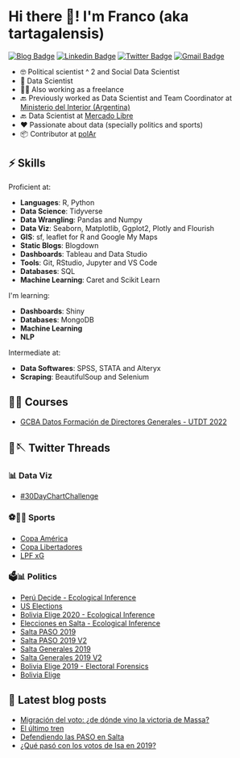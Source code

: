 # Hi there 👋! I'm Franco (aka tartagalensis)

[![Blog Badge](https://img.shields.io/badge/tartagalensis.netlify.app-orange)](https://tartagalensis.netlify.app/)
[![Linkedin Badge](https://img.shields.io/badge/-fgaleano-0072b1?style=flat&logo=Linkedin&logoColor=white)](https://www.linkedin.com/in/franco-galeano-arg "Connect on LinkedIn")
[![Twitter Badge](https://img.shields.io/badge/-@tartagalensis-00acee?style=flat&logo=Twitter&logoColor=white)](https://twitter.com/tartagalensis "Follow on Twitter")
[![Gmail Badge](https://img.shields.io/badge/-fgaleano1996@gmail.com-c14438?style=flat&logo=Gmail&logoColor=white)](mailto:fgaleano1996@gmail.com "Connect via Email")



- 🤓 Political scientist ^ 2 and Social Data Scientist
- 💪 Data Scientist
- 💪💪 Also working as a freelance
- 🔙 Previously worked as Data Scientist and Team Coordinator at [Ministerio del Interior (Argentina)](https://www.argentina.gob.ar/interior)
- 🔙 Data Scientist at [Mercado Libre](https://www.linkedin.com/company/mercadolibre)
- ❤️ Passionate about data (specially politics and sports)
- 📦 Contributor at [polAr](https://github.com/PoliticaArgentina)


## ⚡️ Skills

Proficient at:

- **Languages**: R, Python
- **Data Science**: Tidyverse
- **Data Wrangling**: Pandas and Numpy
- **Data Viz**:  Seaborn, Matplotlib, Ggplot2, Plotly and Flourish
- **GIS**: sf, leaflet for R and Google My Maps
- **Static Blogs**: Blogdown
- **Dashboards**: Tableau and Data Studio
- **Tools**: Git, RStudio, Jupyter and VS Code
- **Databases**: SQL
- **Machine Learning**: Caret and Scikit Learn


I'm learning:

- **Dashboards**: Shiny
- **Databases**: MongoDB
- **Machine Learning**
- **NLP**


Intermediate at:

- **Data Softwares**: SPSS, STATA and Alteryx
- **Scraping**: BeautifulSoup and Selenium

## 📖🤓 Courses
<!-- BLOG-POST-LIST:START -->
- [GCBA Datos Formación de Directores Generales - UTDT 2022](https://github.com/tartagalensis/utdt_introDS_2022)
<!-- BLOG-POST-LIST:END -->

## 🧵🪡 Twitter Threads

### 📊 Data Viz
<!-- BLOG-POST-LIST:START -->
- [#30DayChartChallenge](https://twitter.com/Tartagalensis/status/1510098041499533314?s=20&t=rR0qexZx2thUsmNnq0HQnw)
<!-- BLOG-POST-LIST:END -->


### ⚽️🏀🏉 Sports
<!-- BLOG-POST-LIST:START -->
- [Copa América](https://twitter.com/Tartagalensis/status/1404531135812673542)
- [Copa Libertadores](https://twitter.com/Tartagalensis/status/1398670878062387202)
- [LPF xG](https://twitter.com/Tartagalensis/status/1390442437949247498)
<!-- BLOG-POST-LIST:END -->

### 🗳📊 Politics
<!-- BLOG-POST-LIST:START -->
- [Perú Decide - Ecological Inference](https://twitter.com/Tartagalensis/status/1402377124221235204)
- [US Elections](https://twitter.com/Tartagalensis/status/1324531590668656642?s=20&t=JrtD1cs7Usf5RG8Z6T4uSw)
- [Bolivia Elige 2020 - Ecological Inference](https://twitter.com/Tartagalensis/status/1320058127111380993)
- [Elecciones en Salta - Ecological Inference](https://twitter.com/Tartagalensis/status/1230491535780741120?s=20&t=JrtD1cs7Usf5RG8Z6T4uSw)
- [Salta PASO 2019](https://twitter.com/Tartagalensis/status/1180634811792101376?s=20&t=JrtD1cs7Usf5RG8Z6T4uSw)
- [Salta PASO 2019 V2](https://twitter.com/Tartagalensis/status/1181369179342921728)
- [Salta Generales 2019](https://twitter.com/Tartagalensis/status/1193357709116149760?s=20&t=JrtD1cs7Usf5RG8Z6T4uSw)
- [Salta Generales 2019 V2](https://twitter.com/Tartagalensis/status/1198743302339780608?s=20&t=JrtD1cs7Usf5RG8Z6T4uSw)
- [Bolivia Elige 2019 - Electoral Forensics](https://twitter.com/Tartagalensis/status/1186790515553001476?s=20&t=JrtD1cs7Usf5RG8Z6T4uSw)
- [Bolivia Elige](https://twitter.com/Tartagalensis/status/1185705816076292096)
<!-- BLOG-POST-LIST:END -->




## 📕 Latest blog posts

<!-- BLOG-POST-LIST:START -->
- [Migración del voto: ¿de dónde vino la victoria de Massa?]([https://twitter.com/Tartagalensis/status/1402377124221235204](https://cenital.com/migracion-del-voto-de-donde-vino-la-victoria-de-massa/))
- [El último tren](https://tartagalensis.netlify.app/cienciaypol/el-ultimo-tren/)
- [Defendiendo las PASO en Salta](https://tartagalensis.netlify.app/cienciaypol/defendiendo-las-paso-en-salta/)
- [¿Qué pasó con los votos de Isa en 2019?](https://tartagalensis.netlify.app/cienciaypol/inferencia-ecol%C3%B3gica-en-salta-2019/)
<!-- BLOG-POST-LIST:END -->





